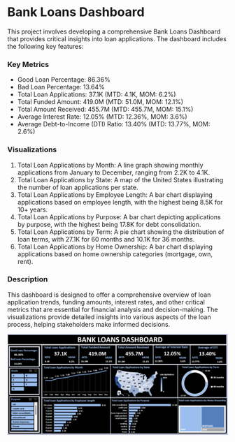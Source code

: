 # Bank Loans Dashboard

This project involves developing a comprehensive Bank Loans Dashboard that provides critical insights into loan applications. The dashboard includes the following key features:

### Key Metrics
- Good Loan Percentage: 86.36%
- Bad Loan Percentage: 13.64%
- Total Loan Applications: 37.1K (MTD: 4.1K, MOM: 6.2%)
- Total Funded Amount: 419.0M (MTD: 51.0M, MOM: 12.1%)
- Total Amount Received: 455.7M (MTD: 455.7M, MOM: 15.1%)
- Average Interest Rate: 12.05% (MTD: 12.36%, MOM: 3.6%)
- Average Debt-to-Income (DTI) Ratio: 13.40% (MTD: 13.77%, MOM: 2.6%)

### Visualizations
1. Total Loan Applications by Month: A line graph showing monthly applications from January to December, ranging from 2.2K to 4.1K.
2. Total Loan Applications by State: A map of the United States illustrating the number of loan applications per state.
3. Total Loan Applications by Employee Length: A bar chart displaying applications based on employee length, with the highest being 8.5K for 10+ years.
4. Total Loan Applications by Purpose: A bar chart depicting applications by purpose, with the highest being 17.8K for debt consolidation.
5. Total Loan Applications by Term: A pie chart showing the distribution of loan terms, with 27.1K for 60 months and 10.1K for 36 months.
6. Total Loan Applications by Home Ownership: A bar chart displaying applications based on home ownership categories (mortgage, own, rent).

### Description
This dashboard is designed to offer a comprehensive overview of loan application trends, funding amounts, interest rates, and other critical metrics that are essential for financial analysis and decision-making. The visualizations provide detailed insights into various aspects of the loan process, helping stakeholders make informed decisions.

![Bank Loans Dashboard](./Screenshot%202024-10-24%20200439.png)
